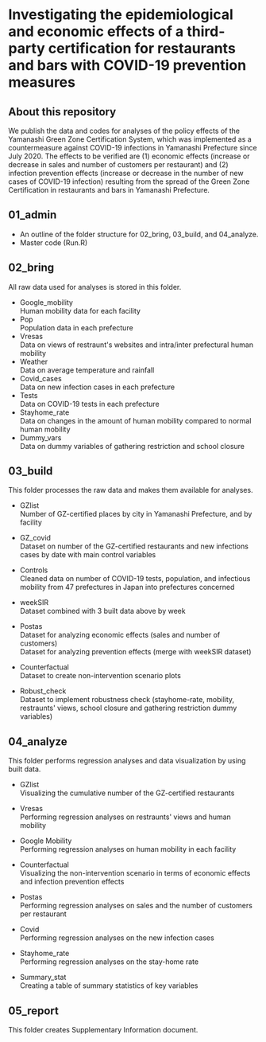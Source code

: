 # Investigating the epidemiological and economic effects of a third-party certification for restaurants and bars with COVID-19 prevention measures

## About this repository
We publish the data and codes for analyses of the policy effects of the Yamanashi Green Zone Certification System, which was implemented as a countermeasure against COVID-19 infections in Yamanashi Prefecture since July 2020. The effects to be verified are (1) economic effects (increase or decrease in sales and number of customers per restaurant) and (2) infection prevention effects (increase or decrease in the number of new cases of COVID-19 infection) resulting from the spread of the Green Zone Certification in restaurants and bars in Yamanashi Prefecture.

## 01_admin
* An outline of the folder structure for 02_bring, 03_build, and 04_analyze.
* Master code (Run.R)

## 02_bring
All raw data used for analyses is stored in this folder.

* Google_mobility <br>
Human mobility data for each facility
* Pop <br>
Population data in each prefecture
* Vresas <br>
Data on views of restraunt's websites and intra/inter prefectural human mobility 
* Weather <br>
Data on average temperature and rainfall
* Covid_cases <br>
Data on new infection cases in each prefecture
* Tests <br>
Data on COVID-19 tests in each prefecture 
* Stayhome_rate <br>
Data on changes in the amount of human mobility compared to normal human mobility
* Dummy_vars <br>
Data on dummy variables of gathering restriction and school closure


## 03_build
This folder processes the raw data and makes them available for analyses.

* GZlist <br>
Number of GZ-certified places by city in Yamanashi Prefecture, and by facility

* GZ_covid <br>
Dataset on number of the GZ-certified restaurants and new infections cases by date with main control variables

* Controls <br>
Cleaned data on number of COVID-19 tests, population, and infectious mobility from 47 prefectures in Japan into prefectures concerned

* weekSIR <br>
Dataset combined with 3 built data above by week

* Postas <br>
Dataset for analyzing economic effects (sales and number of customers) <br>
Dataset for analyzing prevention effects (merge with weekSIR dataset)

* Counterfactual <br>
Dataset to create non-intervention scenario plots

* Robust_check <br>
Dataset to implement robustness check (stayhome-rate, mobility, restraunts' views, school closure and gathering restriction dummy variables)

## 04_analyze
This folder performs regression analyses and data visualization by using built data.

* GZlist <br>
Visualizing the cumulative number of the GZ-certified restaurants

* Vresas <br>
Performing regression analyses on restraunts' views and human mobility

* Google Mobility <br>
Performing regression analyses on human mobility in each facility

* Counterfactual <br>
Visualizing the non-intervention scenario in terms of economic effects and infection prevention effects

* Postas <br>
Performing regression analyses on sales and the number of customers per restaurant

* Covid <br>
Performing regression analyses on the new infection cases

* Stayhome_rate <br>
Performing regression analyses on the stay-home rate

* Summary_stat <br>
Creating a table of summary statistics of key variables

## 05_report
This folder creates Supplementary Information document.

